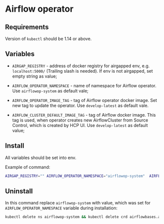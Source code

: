 # Airflow operator

## Requirements

Version of `kubectl` should be 1.14 or above.

## Variables

* `AIRGAP_REGISTRY` - address of docker registry for airgapped env, e.g. `localhost:5000/` (Trailing slash is needed). If env is not airgapped, set empty string as value;

* `AIRFLOW_OPERATOR_NAMESPACE` - name of namespace for Airflow operator. Use `airflowop-system` as default vale;

* `AIRFLOW_OPERATOR_IMAGE_TAG` - tag of Airflow operator docker image. Set new tag to update the operator. Use `develop-latest` as default vale.

* `AIRFLOW_CLUSTER_DEFAULT_IMAGE_TAG` - tag of Airflow docker image. This tag is used, when operator creates new AirflowCluster from Source Control, which is created by HCP UI. Use `develop-latest` as default value; 

## Install

All variables should be set into env.

Example of command:

```bash
AIRGAP_REGISTRY="" AIRFLOW_OPERATOR_NAMESPACE="airflowop-system"  AIRFLOW_OPERATOR_IMAGE_TAG="develop-latest" AIRFLOW_CLUSTER_DEFAULT_IMAGE_TAG="develop-latest" kubectl apply -k airflow-on-k8s/bootstrap/airflow-operator
```

## Uninstall

In this command replace `airflowop-system` with value, which was set for `AIRFLOW_OPERATOR_NAMESPACE` variable during installation:

```bash
kubectl delete ns airflowop-system && kubectl delete crd airflowbases.airflow.hpe.com  airflowclusters.airflow.hpe.com applications.app.k8s.io && kubectl delete clusterrolebinding airflowop-manager-rolebinding && kubectl delete clusterrole airflowop-manager-role
```
